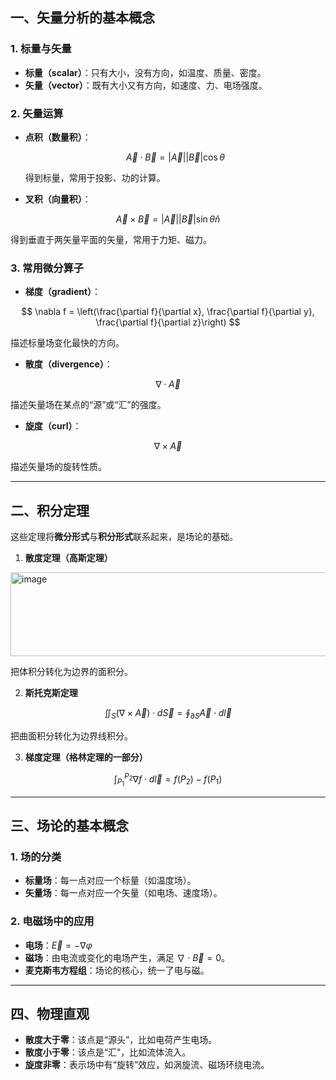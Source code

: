 ## 一、矢量分析的基本概念

### 1. 标量与矢量

* **标量（scalar）**：只有大小，没有方向，如温度、质量、密度。
* **矢量（vector）**：既有大小又有方向，如速度、力、电场强度。

### 2. 矢量运算

* **点积（数量积）**：

  $$
  \vec{A}\cdot \vec{B} = |\vec{A}||\vec{B}|\cos\theta
  $$

  得到标量，常用于投影、功的计算。

* **叉积（向量积）**：

$$
\vec{A}\times \vec{B} = |\vec{A}||\vec{B}|\sin\theta \hat{n}
$$

  得到垂直于两矢量平面的矢量，常用于力矩、磁力。

### 3. 常用微分算子

* **梯度（gradient）**：

$$
\nabla f = \left(\frac{\partial f}{\partial x}, \frac{\partial f}{\partial y}, \frac{\partial f}{\partial z}\right)
$$

  描述标量场变化最快的方向。

* **散度（divergence）**：

$$
\nabla \cdot \vec{A}
$$

  描述矢量场在某点的“源”或“汇”的强度。

* **旋度（curl）**：

$$
\nabla \times \vec{A}
$$

  描述矢量场的旋转性质。

---

## 二、积分定理

这些定理将**微分形式**与**积分形式**联系起来，是场论的基础。

1. **散度定理（高斯定理）**

<img width="533" height="134" alt="image" src="https://github.com/user-attachments/assets/d2214d9a-3e50-48ab-a6a7-926722424bf2" />


   把体积分转化为边界的面积分。

2. **斯托克斯定理**

$$
\iint_S (\nabla \times \vec{A}) \cdot d\vec{S} = \oint_{\partial S} \vec{A}\cdot d\vec{l}
$$

   把曲面积分转化为边界线积分。

3. **梯度定理（格林定理的一部分）**

$$
\int_{P_1}^{P_2} \nabla f \cdot d\vec{l} = f(P_2) - f(P_1)
$$

---

## 三、场论的基本概念

### 1. 场的分类

* **标量场**：每一点对应一个标量（如温度场）。
* **矢量场**：每一点对应一个矢量（如电场、速度场）。

### 2. 电磁场中的应用

* **电场**：$\vec{E} = -\nabla \varphi$
* **磁场**：由电流或变化的电场产生，满足 $\nabla \cdot \vec{B} = 0$。
* **麦克斯韦方程组**：场论的核心，统一了电与磁。

---

## 四、物理直观

* **散度大于零**：该点是“源头”，比如电荷产生电场。
* **散度小于零**：该点是“汇”，比如流体流入。
* **旋度非零**：表示场中有“旋转”效应，如涡旋流、磁场环绕电流。

